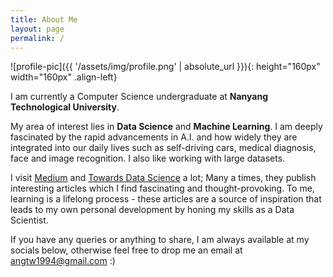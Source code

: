 ```yaml
---
title: About Me
layout: page
permalink: /
---
```

![profile-pic]({{ '/assets/img/profile.png' | absolute_url }}){: height="160px" width="160px" .align-left}

I am currently a Computer Science undergraduate at **Nanyang Technological University**. 

My area of interest lies in **Data Science** and **Machine Learning**. I am deeply fascinated by the rapid advancements in A.I. and how widely they are integrated into our daily lives such as self-driving cars, medical diagnosis, face and image recognition. I also like working with large datasets.

I visit [Medium](https://medium.com) and [Towards Data Science](https://towardsdatascience.com/data-science/home) a lot; Many a times, they publish interesting articles which I find fascinating and thought-provoking. To me, learning is a lifelong process - these articles are a source of inspiration that leads to my own personal development by honing my skills as a Data Scientist.

If you have any queries or anything to share, I am always available at my socials below, otherwise feel free to drop me an email at <angtw1994@gmail.com> :)